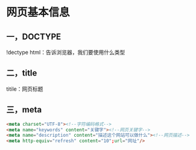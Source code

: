 # 网页基本信息

## 一，DOCTYPE

!dectype html：告诉浏览器，我们要使用什么类型

## 二，title

 titile：网页标题

## 三，meta

```html
<meta charset="UTF-8"><!--字符编码格式-->
<meta name="keywords" content="关键字"><!--网页关键字-->
<meta name="description" content="描述这个网站可以做什么"><!--网页描述-->
<meta http-equiv="refresh" content="10";url="网址"/>
```
